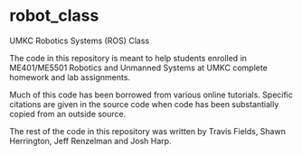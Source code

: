# robot_class
UMKC Robotics Systems (ROS) Class

The code in this repository is meant to help students enrolled in ME401/ME5501 Robotics and Unmanned Systems at UMKC complete homework and lab assignments.

Much of this code has been borrowed from various online tutorials.  Specific citations are given in the source code when code has been substantially copied from an outside source.

The rest of the code in this repository was written by Travis Fields, Shawn Herrington, Jeff Renzelman and Josh Harp.
